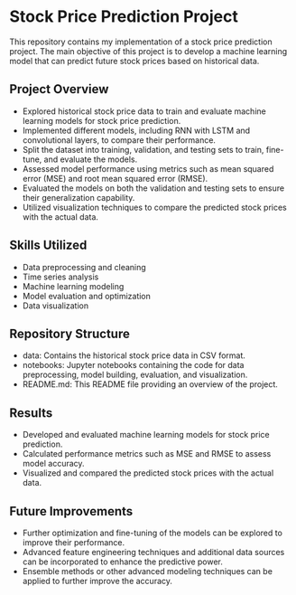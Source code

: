 # Stock Price Prediction Project

This repository contains my implementation of a stock price prediction project. The main objective of this project is to develop a machine learning model that can predict future stock prices based on historical data.

## Project Overview

- Explored historical stock price data to train and evaluate machine learning models for stock price prediction.
- Implemented different models, including RNN with LSTM and convolutional layers, to compare their performance.
- Split the dataset into training, validation, and testing sets to train, fine-tune, and evaluate the models.
- Assessed model performance using metrics such as mean squared error (MSE) and root mean squared error (RMSE).
- Evaluated the models on both the validation and testing sets to ensure their generalization capability.
- Utilized visualization techniques to compare the predicted stock prices with the actual data.

## Skills Utilized

- Data preprocessing and cleaning
- Time series analysis
- Machine learning modeling
- Model evaluation and optimization
- Data visualization

## Repository Structure

- data: Contains the historical stock price data in CSV format.
- notebooks: Jupyter notebooks containing the code for data preprocessing, model building, evaluation, and visualization.
- README.md: This README file providing an overview of the project.

## Results

- Developed and evaluated machine learning models for stock price prediction.
- Calculated performance metrics such as MSE and RMSE to assess model accuracy.
- Visualized and compared the predicted stock prices with the actual data.

## Future Improvements

- Further optimization and fine-tuning of the models can be explored to improve their performance.
- Advanced feature engineering techniques and additional data sources can be incorporated to enhance the predictive power.
- Ensemble methods or other advanced modeling techniques can be applied to further improve the accuracy.